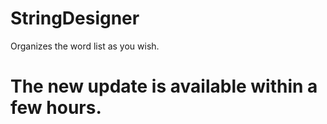 # StringDesigner
Organizes the word list as you wish.

# The new update is available within a few hours.
